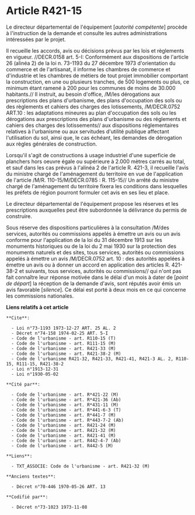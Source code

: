 # Article R421-15

Le directeur départemental de l'équipement [*autorité compétente*] procède à l'instruction de la demande et consulte les
autres administrations intéressées par le projet.

Il recueille les accords, avis ou décisions prévus par les lois et règlements en vigueur. //DECR.0158 art. 5-I: Conformément
aux dispositions de l'article 26 (alinéa 2) de la loi n. 73-1193 du 27 décembre 1973 d'orientation du commerce et de
l'artisanat, il informe les chambres de commerce et d'industrie et les chambres de métiers de tout projet immobilier
comportant la construction, en une ou plusieurs tranches, de 500 logements ou plus, ce minimum étant ramené à 200 pour les
communes de moins de 30.000 habitants.//    Il instruit, au besoin d'office, /M/les dérogations aux prescriptions des plans
d'urbanisme, des plans d'occupation des sols ou des règlements et cahiers des charges des lotissements, /M/DECR.0752 ART.10 :
les adaptations mineures au plan d'occupation des sols ou les dérogations aux prescriptions des plans d'urbanisme ou des
réglements et cahiers des charges des lotissements// aux dispositions  réglementaires relatives à l'urbanisme ou aux
servitudes d'utilité publique affectant l'utilisation du sol, ainsi que, le cas échéant, les demandes de dérogation aux
règles générales de construction.

Lorsqu'il s'agit de constructions à usage industriel d'une superficie de planchers hors oeuvre égale ou supérieure à 2.000
mètres carrés au total, et sauf dans les cas prévus à l'alinéa 2 de l'article R. 421-3, il recueille l'avis du ministre
chargé de l'aménagement du territoire en vue de l'application de l'article /M/R. 110-15/M/DECR.0785 : R. 115-15// Un arrêté
du ministre chargé de l'aménagement du territoire fixera les conditions dans lesquelles les préfets de région pourront
formuler cet avis en ses lieu et place.

Le directeur départemental de l'équipement propose les réserves et les prescriptions auxquelles peut être subordonnée la
délivrance du permis de construire.

Sous réserve des dispositions particulières à la consultation /M/des services, autorités ou commissions appelés à émettre un
avis ou un avis conforme pour l'application de la loi du 31 décembre 1913 sur les monuments historiques ou de la loi du 2 mai
1930 sur la protection des monuments naturels et des sites, tous services, autorités ou commissions appelés à émettre un
avis /M/DECR.0752 art. 10 : des autorités appelées à émettre un avis ou à donner un accord en application des articles R.
421-38-2 et suivants, tous services, autorités ou commissions// qui n'ont pas fait connaître leur réponse motivée dans le
délai d'un mois à dater de [*point de départ*] la réception de la demande d'avis, sont réputés avoir émis un avis favorable
[*silence*]. Ce délai est porté à deux mois en ce qui concerne les commissions nationales.

**Liens relatifs à cet article**

	**Cite**:

	  - Loi n°73-1193 1973-12-27 ART. 25 AL. 2
	  - Décret n°74-158 1974-02-25 ART. 5-I
	  - Code de l'urbanisme - art. R110-15 (T)
	  - Code de l'urbanisme - art. R111-15 (M)
	  - Code de l'urbanisme - art. R421-33 (M)
	  - Code de l'urbanisme - art. R421-38-2 (M)
	  - Code de l'urbanisme R421-32, R421-33, R421-41, R421-3 AL. 2, R110-15, R111-15, R421-38-2
	  - Loi n°1913-12-31
	  - Loi n°1930-05-02

	**Cité par**:

	  - Code de l'urbanisme - art. R*421-22 (M)
	  - Code de l'urbanisme - art. R*421-36 (Ab)
	  - Code de l'urbanisme - art. R*431-11 (M)
	  - Code de l'urbanisme - art. R*441-6-3 (T)
	  - Code de l'urbanisme - art. R*441-7 (M)
	  - Code de l'urbanisme - art. R*443-7-2 (Ab)
	  - Code de l'urbanisme - art. R421-24 (M)
	  - Code de l'urbanisme - art. R421-32 (M)
	  - Code de l'urbanisme - art. R421-41 (M)
	  - Code de l'urbanisme - art. R442-4-7 (Ab)
	  - Code de l'urbanisme - art. R442-5 (M)

	**Liens**:

	  - TXT_ASSOCIE: Code de l'urbanisme - art. R421-32 (M)

	**Anciens textes**:

	  - Décret n°70-446 1970-05-26 ART. 13

	**Codifié par**:

	  - Décret n°73-1023 1973-11-08
